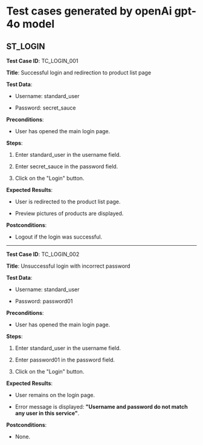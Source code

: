 # Test cases generated by openAi gpt-4o model

## ST_LOGIN

**Test Case ID**: TC_LOGIN_001

**Title**: Successful login and redirection to product list page

**Test Data**:

-  Username: standard_user

-  Password: secret_sauce

**Preconditions**:

-  User has opened the main login page.

**Steps**:

1.  Enter standard_user in the username field.

2.  Enter secret_sauce in the password field.

3.  Click on the "Login" button.

**Expected Results**:

-  User is redirected to the product list page.

-  Preview pictures of products are displayed.

**Postconditions**:

-  Logout if the login was successful.

* * * * *

**Test Case ID**: TC_LOGIN_002

**Title**: Unsuccessful login with incorrect password

**Test Data**:

-  Username: standard_user

-  Password: password01

**Preconditions**:

-  User has opened the main login page.

**Steps**:

1.  Enter standard_user in the username field.

2.  Enter password01 in the password field.

3.  Click on the "Login" button.

**Expected Results**:

-  User remains on the login page.

-  Error message is displayed: **"Username and password do not match any user in this service"**.

**Postconditions**:

-  None.